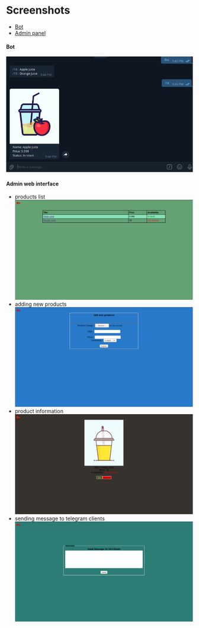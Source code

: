 # Screenshots
 - [Bot](#Bot)
 - [Admin panel](#Admin)


#### Bot
![](bot.png)

#### Admin web interface
- products list
![](list.png)
- adding new products
![](new.png)
- product information
![](product.png)
- sending message to telegram clients
![](send-msg.png)
